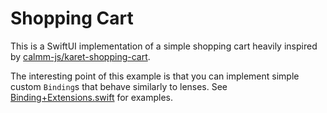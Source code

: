 # Shopping Cart

This is a SwiftUI implementation of a simple shopping cart heavily
inspired by
[calmm-js/karet-shopping-cart](https://github.com/calmm-js/karet-shopping-cart).

The interesting point of this example is that you can implement simple
custom `Binding`s that behave similarly to lenses. See
[Binding+Extensions.swift](Shopping%20Cart/Binding/Binding%2BExtensions.swift)
for examples.
